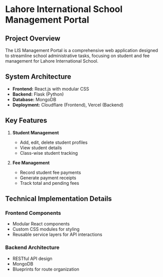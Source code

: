 # Lahore International School Management Portal

## Project Overview
The LIS Management Portal is a comprehensive web application designed to streamline school administrative tasks, focusing on student and fee management for Lahore International School.

## System Architecture
- **Frontend:** React.js with modular CSS
- **Backend:** Flask (Python)
- **Database:** MongoDB
- **Deployment:** Cloudflare (Frontend), Vercel (Backend)

## Key Features
1. **Student Management**
   - Add, edit, delete student profiles
   - View student details
   - Class-wise student tracking

2. **Fee Management**
   - Record student fee payments
   - Generate payment receipts
   - Track total and pending fees

## Technical Implementation Details

### Frontend Components
- Modular React components
- Custom CSS modules for styling
- Reusable service layers for API interactions

### Backend Architecture
- RESTful API design
- MongoDB
- Blueprints for route organization
